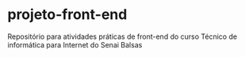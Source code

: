 # projeto-front-end
Repositório para atividades práticas de front-end do curso Técnico de informática para Internet do Senai Balsas
